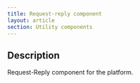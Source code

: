 ```yaml
---
title: Request-reply component
layout: article
section: Utility components
---
```


## Description

Request-Reply component for the platform.
